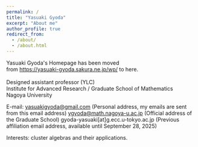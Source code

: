 ```yaml
---
permalink: /
title: "Yasuaki Gyoda"
excerpt: "About me"
author_profile: true
redirect_from: 
  - /about/
  - /about.html
---
```

Yasuaki Gyoda's Homepage has been moved<br />
from https://yasuaki-gyoda.sakura.ne.jp/wp/ to here.<br />
<br />
Designed assistant professor (YLC)<br />
Institute for Advanced Research / Graduate School of Mathematics<br />
Nagoya University<br />

E-mail: yasuakigyoda@gmail.com (Personal address, my emails are sent from this email address) 
        ygyoda@math.nagoya-u.ac.jp (Official address of the Graduate School)
        gyoda-yasuaki[at]g.ecc.u-tokyo.ac.jp (Previous affiliation email address, available until September 28, 2025)

Interests: cluster algebras and their applications.

